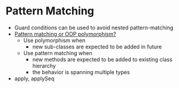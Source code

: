 # Pattern Matching
- Guard conditions can be used to avoid nested pattern-matching
- [Pattern matching or OOP polymorphism?](https://youtu.be/S60PiAw-Tg4?list=PLO9y7hOkmmSEmDcxBXvIDp-1b5EIC5Ed5&t=867)
  - Use polymorphism when 
    - new sub-classes are expected to be added in future
  - Use pattern matching when
    - new methods are expected to be added to existing class hierarchy
    - the behavior is spanning multiple types
- apply, applySeq

